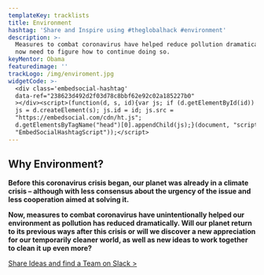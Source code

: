 ```yaml
---
templateKey: tracklists
title: Environment
hashtag: 'Share and Inspire using #theglobalhack #environment'
description: >-
  Measures to combat coronavirus have helped reduce pollution dramatically. We
  now need to figure how to continue doing so.
keyMentor: Obama
featuredimage: ''
trackLogo: /img/enviroment.jpg
widgetCode: >-
  <div class='embedsocial-hashtag'
  data-ref="238623d492d2f03d78c8bbf62e92c02a185227b0"
  ></div><script>(function(d, s, id){var js; if (d.getElementById(id)) {return;}
  js = d.createElement(s); js.id = id; js.src =
  "https://embedsocial.com/cdn/ht.js";
  d.getElementsByTagName("head")[0].appendChild(js);}(document, "script",
  "EmbedSocialHashtagScript"));</script>
---
```

## **Why Environment?**

**Before this coronavirus crisis began, our planet was already in a climate crisis – although with less consensus about the urgency of the issue and less cooperation aimed at solving it.**

**Now, measures to combat coronavirus have unintentionally helped our environment as pollution has reduced dramatically. Will our planet return to its previous ways after this crisis or will we discover a new appreciation for our temporarily cleaner world, as well as new ideas to work together to clean it up even more?**

[Share Ideas and find a Team on Slack >](http://theglobalhack.com/slack)